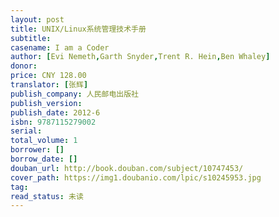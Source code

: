 ```yaml
---
layout: post
title: UNIX/Linux系统管理技术手册
subtitle: 
casename: I am a Coder
author: [Evi Nemeth,Garth Snyder,Trent R. Hein,Ben Whaley]
donor: 
price: CNY 128.00
translator: [张辉]
publish_company: 人民邮电出版社
publish_version: 
publish_date: 2012-6
isbn: 9787115279002
serial: 
total_volume: 1
borrower: []
borrow_date: []
douban_url: http://book.douban.com/subject/10747453/
cover_path: https://img1.doubanio.com/lpic/s10245953.jpg
tag: 
read_status: 未读
---
```

